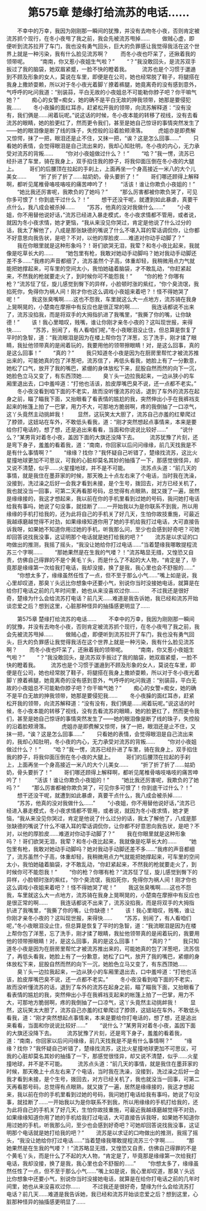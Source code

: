 # 　　第575章 楚缘打给流苏的电话……
　　不幸中的万幸，我因为刚刚那一瞬间的犹豫，并没有去吻冬小夜，否则肯定被流苏抓个现行，在冬小夜甩了我之前，我会先被流苏甩掉……
　　做贼心虚，即便听到流苏拉开了车门，我也没有勇气回头，巨大的负罪感让我觉得我活在这个世界上就是一种污染，我有什么脸见流苏啊？
　　而冬小夜也吓呆了，还揪着我的领带呢。
　　“南南，你又惹小夜姐生气啦？”
　　“？”我没敢回头，是流苏双手扳过了我的脑袋，她双眉紧蹙，一脸不快的瞪着我。
　　流苏也是个习惯于邋遢到不顾及形象的女人，莫说在车里，即便是在公司，她也经常脱了鞋子，将腿搭在我身上撒娇耍赖，所以对于冬小夜光着脚丫撩着裤腿，她竟离奇的没有感到意外，气呼呼的叱问我道：“别装蒜，平白无故的小夜姐总不可能勒你脖子吧？你干嘛气她？”
　　痴心的女警=痴女，她的确不是平白无故的抻我领带，她那是要侵犯我……
　　冬小夜臊的面红耳赤，赶紧松开我的领带，向流苏解释道：“没有没有，我们俩是……闹着玩呢。”说这话的时候，冬小夜本能的转移了视线，没有去看流苏的眼睛，她的脸更红了，然而更令我们，甚至是她自己惊讶的事情突然发生了——她的眼泪像是断了线的珠子，失控般的沿着脸颊滑落。
　　虎姐亦是即费解又惊愕，抹了一把，眼泪还是止不住，又抹一把，“诶？这是怎么回事……”
　　只看她的表情，会觉得眼泪是自己流出来的，我却心知肚明，冬小夜的内心，无力承受对流苏的背叛……
　　“你对小夜姐做过什么？！”
　　“哈？”我一愣，流苏已经扑进了车里，骑在我身上，双手掐住我的脖子，将我仰面压倒在冬小夜的大腿上。
　　哥们的后腰顶在拉起的手刹上，上面再坐一个身高接近一米八的大个儿美女……
　　“折了折了折了……姑奶奶，骨头要折了！”
　　哥们哪还顾得上解释啊，都听见尾椎骨咯吱咯吱的痛苦呻吟了！
　　“活该！谁让你欺负小夜姐的！”
　　“她比我还厉害呢，我欺负的了她吗？”
　　“那么厉害都被你欺负哭了，可见你多可恨了！你到底干过什么？！”
　　想干还没干呢，就遭到如此暴虐，真要干点什么，我八成会被杀掉……
　　“苏苏，他真的没对我做什么……”
　　“小夜姐，你不用替他说好话，”流苏已经进入暴走模式，冬小夜求情都不管用，或者说，就因为冬小夜求情，她才更恼，“我从来没见你哭过，肯定是他说了什么过分的话，我太了解他了，八成是那张缺德的嘴说了什么不堪入耳的荤话调侃你，让你都不好意思向我告状，是吧？不对，以他的厚脸皮……难道对你动手动脚了？”
　　我在你眼里就是这种形象吗？！哥们欲哭无泪，我荤？和冬小夜比起来，我就像是吃草长大的……
　　“她包里有枪，我敢对她动手动脚吗？她对我动手动脚还差不多……”我疼的声音都细了，流苏虽然个子高，体重却轻，我稍微用点力气就能把她撑起来，可车里的空间太小，我怕她磕着脑袋，才不敢乱动，“你赶紧起来，不然我的枪就要走火了，到时候你可不能怨我！”
　　“你的枪？你哪有枪？”流苏怔了怔，旋儿感觉到臀下的异样，小脸顿时涨的紫红，“你个臭流氓，我掐死你，免得你为祸人间！刚才你也这么调戏小夜姐来着吧？！怪不得她哭了呢！”
　　我这张臭嘴啊……这也不怨我，车里就这么大一点地方，流苏骑在我身上晃啊晃的，小楚南在摩擦中有反应也是很正常的啊……
　　我连话都说不出来了，流苏没掐我，而是将双手的大拇指扒进了我嘴里，“我撕了你的嘴，让你缺德！”
　　该！我心里暗叹，贱嘴，谁让你刚才亲冬小夜的？这叫现世报，来得快……
　　“苏苏，别闹了，有人看咱们呢，”冬小夜眼泪没止住，但总算是恢复了平时的急智，道：“我流眼泪是因为在楼上帮你包了洋葱，忘了洗手，刚才揉了眼睛，我扯他领带真的是闹着玩的，我要用他的领带擦眼睛！对，是这么回事，真的是这么回事！”
　　“真的？”
　　我只知道冬小夜是因为在厨房里帮忙才被流苏推出来的，可能她真的包了洋葱吧，流苏信了，再低头看我，她脸上有了一分歉意，她松了口气，放开了我的嘴巴，紧绷的身体放松下来，屁股自然而然的向下一沉，她脸色立马又变了，有东西顶她……
　　臭丫头一边拉我起来，一边从狭小的车厢里退出去，口中羞啐道：“打他也活该，脸皮厚嘴巴臭不说，还一点都不老实。”
　　冬小夜没看到咱下面的不老实，故而没听懂流苏的话，退到了车外的流苏在起身之前，瞄了瞄我下面，又抬眼看了看表情的尴尬的我，突然伸出小手在我裤裆支起来的帐篷上拍了一巴掌，用力不大，可那地方脆弱啊，疼的我倒抽了一口凉气，这丫头竟然主动挑衅我！
　　显然，这玩笑太大胆了，流苏自己亦羞的红晕爬过了脖颈，这妞站在车外，不敢低头看我，道：“刚才突然想起点事情来，本来是要给你打电话的，想了想，还是追出来看看，当面和你说说比较好……”
　　“说什么？”某男背对着冬小夜，盖因下面的大旗还没降下去。
　　流苏犹豫了片刻，还是弯下身子，羞羞的看着我，道：“南南，你回家以后问问缘缘，前几天找我是不是有什么事情啊？”
　　“缘缘？找你？”我怀疑自己听错了，楚缘找流苏，这比火星撞地球更加不可思议，可我的心脏却莫名其妙的抽搐了一下，那感觉很怪异，却又说不清楚，似乎……火星撞地球，并不是不可能。
　　流苏点头道：“前几天的事情，就是我住在墨菲家的时候，那天晚上十点左右来了个电话，当时我在洗澡，没接到，洗过澡之后好一会我才看到未接，是个生号，拨回去，对方已经关机了，我也就没当一回事，可第二天再看那号码，总觉得有点眼熟，就又拨了一遍，居然是缘缘接的，我这才想起来，我以前在你的手机里看到过她的号码，我问她打电话给我有事吗，她说了句没事，就挂断了……一开始我以为是你联系不到我，所以用缘缘的手机打给我的，还为此将自己的手机关了好几天，生怕你故技重施，可最近我越琢磨越觉得不对劲，如果缘缘知道你用了她的手机给我打过电话，大可直接告诉我呀，如果她不知道你用过她的手机，听我那么问，至少也会感到好奇吧？可她却回答说找我没事，这证明那个电话就是她打给我的吧？”
　　流苏是以求证的口吻做出的推测，我摇了摇头，“我没让她给你打过电话……”当着楚缘我哪敢提程流苏三个字啊……
　　“那她果然是在生我的气喽？！”流苏略显无措，又惶恐又自责，仿佛自己得罪的不是个黄毛丫头，而是什么了不起的大人物，“肯定是了，毕竟那是缘缘第一次给我打电话，我却没接，换了是我，我心里也会不舒服的……”
　　“你想太多了，缘缘虽然任性了一点，但不至于那么小气……”嘴上如是说，我心里却叹道，那臭丫头远比你想象中还要小气，别说你当时没接她电话，就算是在给你打电话之前的几年时间里，她也从来没喜欢过你……
　　不过我还是很好奇，楚缘为什么会给流苏打电话？前几天……难道是我告诉她，我已经和流苏开始谈恋爱之后？想到这里，心脏那种怪异的抽搐感更明显了……

　　第575章 楚缘打给流苏的电话……
　　不幸中的万幸，我因为刚刚那一瞬间的犹豫，并没有去吻冬小夜，否则肯定被流苏抓个现行，在冬小夜甩了我之前，我会先被流苏甩掉……
　　做贼心虚，即便听到流苏拉开了车门，我也没有勇气回头，巨大的负罪感让我觉得我活在这个世界上就是一种污染，我有什么脸见流苏啊？
　　而冬小夜也吓呆了，还揪着我的领带呢。
　　“南南，你又惹小夜姐生气啦？”
　　“？”我没敢回头，是流苏双手扳过了我的脑袋，她双眉紧蹙，一脸不快的瞪着我。
　　流苏也是个习惯于邋遢到不顾及形象的女人，莫说在车里，即便是在公司，她也经常脱了鞋子，将腿搭在我身上撒娇耍赖，所以对于冬小夜光着脚丫撩着裤腿，她竟离奇的没有感到意外，气呼呼的叱问我道：“别装蒜，平白无故的小夜姐总不可能勒你脖子吧？你干嘛气她？”
　　痴心的女警=痴女，她的确不是平白无故的抻我领带，她那是要侵犯我……
　　冬小夜臊的面红耳赤，赶紧松开我的领带，向流苏解释道：“没有没有，我们俩是……闹着玩呢。”说这话的时候，冬小夜本能的转移了视线，没有去看流苏的眼睛，她的脸更红了，然而更令我们，甚至是她自己惊讶的事情突然发生了——她的眼泪像是断了线的珠子，失控般的沿着脸颊滑落。
　　虎姐亦是即费解又惊愕，抹了一把，眼泪还是止不住，又抹一把，“诶？这是怎么回事……”
　　只看她的表情，会觉得眼泪是自己流出来的，我却心知肚明，冬小夜的内心，无力承受对流苏的背叛……
　　“你对小夜姐做过什么？！”
　　“哈？”我一愣，流苏已经扑进了车里，骑在我身上，双手掐住我的脖子，将我仰面压倒在冬小夜的大腿上。
　　哥们的后腰顶在拉起的手刹上，上面再坐一个身高接近一米八的大个儿美女……
　　“折了折了折了……姑奶奶，骨头要折了！”
　　哥们哪还顾得上解释啊，都听见尾椎骨咯吱咯吱的痛苦呻吟了！
　　“活该！谁让你欺负小夜姐的！”
　　“她比我还厉害呢，我欺负的了她吗？”
　　“那么厉害都被你欺负哭了，可见你多可恨了！你到底干过什么？！”
　　想干还没干呢，就遭到如此暴虐，真要干点什么，我八成会被杀掉……
　　“苏苏，他真的没对我做什么……”
　　“小夜姐，你不用替他说好话，”流苏已经进入暴走模式，冬小夜求情都不管用，或者说，就因为冬小夜求情，她才更恼，“我从来没见你哭过，肯定是他说了什么过分的话，我太了解他了，八成是那张缺德的嘴说了什么不堪入耳的荤话调侃你，让你都不好意思向我告状，是吧？不对，以他的厚脸皮……难道对你动手动脚了？”
　　我在你眼里就是这种形象吗？！哥们欲哭无泪，我荤？和冬小夜比起来，我就像是吃草长大的……
　　“她包里有枪，我敢对她动手动脚吗？她对我动手动脚还差不多……”我疼的声音都细了，流苏虽然个子高，体重却轻，我稍微用点力气就能把她撑起来，可车里的空间太小，我怕她磕着脑袋，才不敢乱动，“你赶紧起来，不然我的枪就要走火了，到时候你可不能怨我！”
　　“你的枪？你哪有枪？”流苏怔了怔，旋儿感觉到臀下的异样，小脸顿时涨的紫红，“你个臭流氓，我掐死你，免得你为祸人间！刚才你也这么调戏小夜姐来着吧？！怪不得她哭了呢！”
　　我这张臭嘴啊……这也不怨我，车里就这么大一点地方，流苏骑在我身上晃啊晃的，小楚南在摩擦中有反应也是很正常的啊……
　　我连话都说不出来了，流苏没掐我，而是将双手的大拇指扒进了我嘴里，“我撕了你的嘴，让你缺德！”
　　该！我心里暗叹，贱嘴，谁让你刚才亲冬小夜的？这叫现世报，来得快……
　　“苏苏，别闹了，有人看咱们呢，”冬小夜眼泪没止住，但总算是恢复了平时的急智，道：“我流眼泪是因为在楼上帮你包了洋葱，忘了洗手，刚才揉了眼睛，我扯他领带真的是闹着玩的，我要用他的领带擦眼睛！对，是这么回事，真的是这么回事！”
　　“真的？”
　　我只知道冬小夜是因为在厨房里帮忙才被流苏推出来的，可能她真的包了洋葱吧，流苏信了，再低头看我，她脸上有了一分歉意，她松了口气，放开了我的嘴巴，紧绷的身体放松下来，屁股自然而然的向下一沉，她脸色立马又变了，有东西顶她……
　　臭丫头一边拉我起来，一边从狭小的车厢里退出去，口中羞啐道：“打他也活该，脸皮厚嘴巴臭不说，还一点都不老实。”
　　冬小夜没看到咱下面的不老实，故而没听懂流苏的话，退到了车外的流苏在起身之前，瞄了瞄我下面，又抬眼看了看表情的尴尬的我，突然伸出小手在我裤裆支起来的帐篷上拍了一巴掌，用力不大，可那地方脆弱啊，疼的我倒抽了一口凉气，这丫头竟然主动挑衅我！
　　显然，这玩笑太大胆了，流苏自己亦羞的红晕爬过了脖颈，这妞站在车外，不敢低头看我，道：“刚才突然想起点事情来，本来是要给你打电话的，想了想，还是追出来看看，当面和你说说比较好……”
　　“说什么？”某男背对着冬小夜，盖因下面的大旗还没降下去。
　　流苏犹豫了片刻，还是弯下身子，羞羞的看着我，道：“南南，你回家以后问问缘缘，前几天找我是不是有什么事情啊？”
　　“缘缘？找你？”我怀疑自己听错了，楚缘找流苏，这比火星撞地球更加不可思议，可我的心脏却莫名其妙的抽搐了一下，那感觉很怪异，却又说不清楚，似乎……火星撞地球，并不是不可能。
　　流苏点头道：“前几天的事情，就是我住在墨菲家的时候，那天晚上十点左右来了个电话，当时我在洗澡，没接到，洗过澡之后好一会我才看到未接，是个生号，拨回去，对方已经关机了，我也就没当一回事，可第二天再看那号码，总觉得有点眼熟，就又拨了一遍，居然是缘缘接的，我这才想起来，我以前在你的手机里看到过她的号码，我问她打电话给我有事吗，她说了句没事，就挂断了……一开始我以为是你联系不到我，所以用缘缘的手机打给我的，还为此将自己的手机关了好几天，生怕你故技重施，可最近我越琢磨越觉得不对劲，如果缘缘知道你用了她的手机给我打过电话，大可直接告诉我呀，如果她不知道你用过她的手机，听我那么问，至少也会感到好奇吧？可她却回答说找我没事，这证明那个电话就是她打给我的吧？”
　　流苏是以求证的口吻做出的推测，我摇了摇头，“我没让她给你打过电话……”当着楚缘我哪敢提程流苏三个字啊……
　　“那她果然是在生我的气喽？！”流苏略显无措，又惶恐又自责，仿佛自己得罪的不是个黄毛丫头，而是什么了不起的大人物，“肯定是了，毕竟那是缘缘第一次给我打电话，我却没接，换了是我，我心里也会不舒服的……”
　　“你想太多了，缘缘虽然任性了一点，但不至于那么小气……”嘴上如是说，我心里却叹道，那臭丫头远比你想象中还要小气，别说你当时没接她电话，就算是在给你打电话之前的几年时间里，她也从来没喜欢过你……
　　不过我还是很好奇，楚缘为什么会给流苏打电话？前几天……难道是我告诉她，我已经和流苏开始谈恋爱之后？想到这里，心脏那种怪异的抽搐感更明显了……
